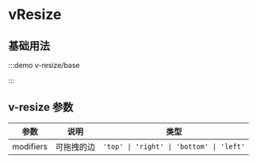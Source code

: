<script>
if (!import.meta.env.SSR) {
    document.body.classList.add('vp-raw')
}
</script>

# vResize

## 基础用法

:::demo v-resize/base

:::

## v-resize 参数

| 参数      | 说明       | 类型                                     |
| --------- | ---------- | ---------------------------------------- |
| modifiers | 可拖拽的边 | `'top' \| 'right' \| 'bottom' \| 'left'` |
